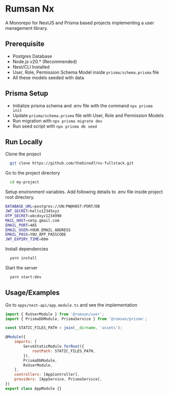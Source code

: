 # Rumsan Nx

A Monorepo for NestJS and Prisma based projects implementing a user management library.

## Prerequisite

- Postgres Database
- Node.js v20.\* (Recommended)
- Nest/CLI Installed
- User, Role, Permission Schema Model inside `prisma/schema.prisma` file
- All these models seeded with data

## Prisma Setup

- Initialize prisma schema and .env file with the command `npx prisma init`
- Update `prisma/schema.prisma` file with User, Role and Permission Models
- Run migration with `npx prisma migrate dev`
- Run seed script with `npx prisma db seed`

## Run Locally

Clone the project

```bash
  git clone https://github.com/thebinod7/nx-fullstack.git
```

Go to the project directory

```bash
  cd my-project
```

Setup environment variables. Add following details to .env file inside project root directory.

```bash
DATABASE_URL=postgres://UN:PW@HOST:PORT/DB
JWT_SECRET=hello12345xyz
OTP_SECRET=abcdxyz1234998
MAIL_HOST=smtp.gmail.com
EMAIL_PORT=465
EMAIL_USER=YOUR_EMAIL_ADDRESS
EMAIL_PASS=YOU_APP_PASSCODE
JWT_EXPIRY_TIME=60m
```

Install dependencies

```bash
  yarn install
```

Start the server

```bash
  yarn start:dev
```

## Usage/Examples

Go to `apps/nest-api/app.module.ts` and see the implementation

```javascript
import { RsUserModule } from '@rumsan/user';
import { PrismaDbModule, PrismaService } from '@rumsan/prisma';

const STATIC_FILES_PATH = join(__dirname, 'assets');

@Module({
	imports: [
		ServeStaticModule.forRoot({
			rootPath: STATIC_FILES_PATH,
		}),
		PrismaDbModule,
		RsUserModule,
	],
	controllers: [AppController],
	providers: [AppService, PrismaService],
})
export class AppModule {}
```
